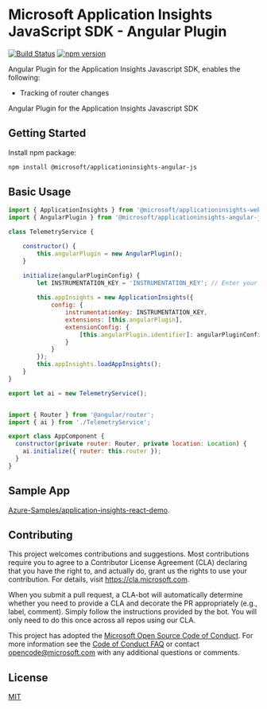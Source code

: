 # Microsoft Application Insights JavaScript SDK - Angular Plugin

[![Build Status](https://travis-ci.org/microsoft/ApplicationInsights-JS.svg?branch=master)](https://travis-ci.org/microsoft/ApplicationInsights-JS)
[![npm version](https://badge.fury.io/js/%40microsoft%2Fapplicationinsights-react-js.svg)](https://badge.fury.io/js/%40microsoft%2Fapplicationinsights-angular-js)

Angular Plugin for the Application Insights Javascript SDK, enables the following:

- Tracking of router changes

Angular Plugin for the Application Insights Javascript SDK

## Getting Started

Install npm package:

```bash
npm install @microsoft/applicationinsights-angular-js
```

## Basic Usage

```js
import { ApplicationInsights } from '@microsoft/applicationinsights-web';
import { AngularPlugin } from '@microsoft/applicationinsights-angular-js';

class TelemetryService {

    constructor() {
        this.angularPlugin = new AngularPlugin();
    }

    initialize(angularPluginConfig) {
        let INSTRUMENTATION_KEY = 'INSTRUMENTATION_KEY'; // Enter your instrumentation key here
        
        this.appInsights = new ApplicationInsights({
            config: {
                instrumentationKey: INSTRUMENTATION_KEY,
                extensions: [this.angularPlugin],
                extensionConfig: {
                    [this.angularPlugin.identifier]: angularPluginConfig
                }
            }
        });
        this.appInsights.loadAppInsights();
    }
}

export let ai = new TelemetryService();


import { Router } from '@angular/router';
import { ai } from './TelemetryService';

export class AppComponent {
  constructor(private router: Router, private location: Location) {
    ai.initialize({ router: this.router });
  }
}

```


## Sample App

[Azure-Samples/application-insights-react-demo]().



## Contributing

This project welcomes contributions and suggestions.  Most contributions require you to agree to a
Contributor License Agreement (CLA) declaring that you have the right to, and actually do, grant us
the rights to use your contribution. For details, visit https://cla.microsoft.com.

When you submit a pull request, a CLA-bot will automatically determine whether you need to provide
a CLA and decorate the PR appropriately (e.g., label, comment). Simply follow the instructions
provided by the bot. You will only need to do this once across all repos using our CLA.

This project has adopted the [Microsoft Open Source Code of Conduct](https://opensource.microsoft.com/codeofconduct/).
For more information see the [Code of Conduct FAQ](https://opensource.microsoft.com/codeofconduct/faq/) or
contact [opencode@microsoft.com](mailto:opencode@microsoft.com) with any additional questions or comments.

## License

[MIT](LICENSE)

